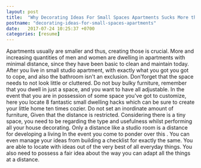 ```yaml
---
layout: post
title:  "Why Decorating Ideas For Small Spaces Apartments Sucks More than the new Star War"
postname: "decorating-ideas-for-small-spaces-apartments"
date:   2017-07-24 10:25:37 +0700
categories: [resume]
---
```

Apartments usually are smaller and thus, creating those is crucial. More and increasing quantities of men and women are dwelling in apartments with minimal distance, since they have been basic to clean and maintain today. After you live in small studio apartment, with exactly what you got you got to cope, and also the bathroom isn't an exclusion. Don'forget that the space needs to not look little or cluttered. Do not buy bulky furniture, remember that you dwell in just a space, and you want to have all adjustable. In the event that you are in possession of some space you've got to customize, here you locate 8 fantastic small dwelling hacks which can be sure to create your little home ten times cozier. Do not set an inordinate amount of furniture, Given that the distance is restricted. Considering there is a tiny space, you need to be regarding the type and usefulness whilst performing all your house decorating. Only a distance like a studio room is a distance for developing a living In the event you come to ponder over this . You can even manage your ideas from building a checklist for exactly the same. You are able to locate with ideas out of the very best of all everyday things. You also need to possess a fair idea about the way you can adapt all the things at a distance.
